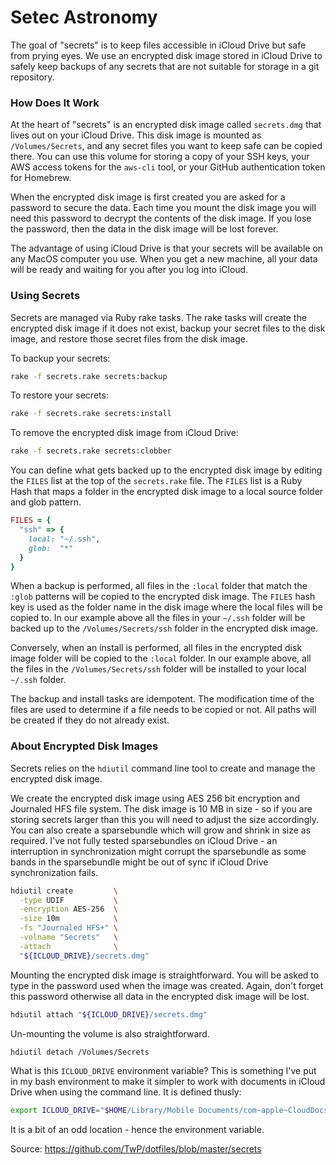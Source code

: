 # Setec Astronomy

The goal of "secrets" is to keep files accessible in iCloud Drive but safe from
prying eyes. We use an encrypted disk image stored in iCloud Drive to safely
keep backups of any secrets that are not suitable for storage in a git
repository.

### How Does It Work

At the heart of "secrets" is an encrypted disk image called `secrets.dmg` that
lives out on your iCloud Drive. This disk image is mounted as `/Volumes/Secrets`,
and any secret files you want to keep safe can be copied there. You can use this
volume for storing a copy of your SSH keys, your AWS access tokens for the
`aws-cli` tool, or your GitHub authentication token for Homebrew.

When the encrypted disk image is first created you are asked for a password to
secure the data. Each time you mount the disk image you will need this password
to decrypt the contents of the disk image. If you lose the password, then the
data in the disk image will be lost forever.

The advantage of using iCloud Drive is that your secrets will be available on
any MacOS computer you use. When you get a new machine, all your data will be
ready and waiting for you after you log into iCloud.

### Using Secrets

Secrets are managed via Ruby rake tasks. The rake tasks will create the
encrypted disk image if it does not exist, backup your secret files to the disk
image, and restore those secret files from the disk image.

To backup your secrets:

```sh
rake -f secrets.rake secrets:backup
```

To restore your secrets:

```sh
rake -f secrets.rake secrets:install
```

To remove the encrypted disk image from iCloud Drive:

```sh
rake -f secrets.rake secrets:clobber
```

You can define what gets backed up to the encrypted disk image by editing the
`FILES` list at the top of the `secrets.rake` file. The `FILES` list is a Ruby
Hash that maps a folder in the encrypted disk image to a local source folder and glob
pattern.

```ruby
FILES = {
  "ssh" => {
    local: "~/.ssh",
    glob:  "*"
  }
}
```

When a backup is performed, all files in the `:local` folder that match the
`:glob` patterns will be copied to the encrypted disk image. The `FILES` hash
key is used as the folder name in the disk image where the local files will be
copied to. In our example above all the files in your `~/.ssh` folder will be
backed up to the `/Volumes/Secrets/ssh` folder in the encrypted disk image.

Conversely, when an install is performed, all files in the encrypted disk image
folder will be copied to the `:local` folder. In our example above, all the
files in the `/Volumes/Secrets/ssh` folder will be installed to your local
`~/.ssh` folder.

The backup and install tasks are idempotent. The modification time of the files
are used to determine if a file needs to be copied or not. All paths will be
created if they do not already exist.

### About Encrypted Disk Images

Secrets relies on the `hdiutil` command line tool to create and manage the
encrypted disk image.

We create the encrypted disk image using AES 256 bit encryption and Journaled
HFS file system. The disk image is 10 MB in size - so if you are storing secrets
larger than this you will need to adjust the size accordingly. You can also
create a sparsebundle which will grow and shrink in size as required. I've not
fully tested sparsebundles on iCloud Drive - an interruption in synchronization
might corrupt the sparsebundle as some bands in the sparsebundle might be out of
sync if iCloud Drive synchronization fails.

```sh
hdiutil create         \
  -type UDIF           \
  -encryption AES-256  \
  -size 10m            \
  -fs "Journaled HFS+" \
  -volname "Secrets"   \
  -attach              \
  "${ICLOUD_DRIVE}/secrets.dmg"
```

Mounting the encrypted disk image is straightforward. You will be asked to type
in the password used when the image was created. Again, don't forget this
password otherwise all data in the encrypted disk image will be lost.

```sh
hdiutil attach "${ICLOUD_DRIVE}/secrets.dmg"
```

Un-mounting the volume is also straightforward.

```sh
hdiutil detach /Volumes/Secrets
```

What is this `ICLOUD_DRIVE` environment variable? This is something I've put in
my bash environment to make it simpler to work with documents in iCloud Drive
when using the command line. It is defined thusly:

```sh
export ICLOUD_DRIVE="$HOME/Library/Mobile Documents/com~apple~CloudDocs"
```

It is a bit of an odd location - hence the environment variable.

Source: https://github.com/TwP/dotfiles/blob/master/secrets
